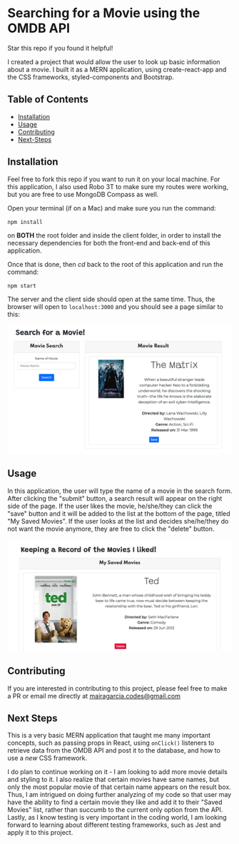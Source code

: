 # Searching for a Movie using the OMDB API

Star this repo if you found it helpful! 

I created a project that would allow the user to look up basic information about a movie. I built it as a MERN application, using create-react-app and the CSS frameworks, styled-components and Bootstrap. 

## Table of Contents

* [Installation](#Installation)
* [Usage](#Usage)
* [Contributing](#Contributing)
* [Next-Steps](#Next-Steps)

## Installation
Feel free to fork this repo if you want to run it on your local machine. For this application, I also used Robo 3T to make sure my routes were working, but you are free to use MongoDB Compass as well. 

Open your terminal (if on a Mac) and make sure you run the command: 

```
npm install
```

on **BOTH** the root folder and inside the client folder, in order to install the necessary dependencies for both the front-end and back-end of this application. 

Once that is done, then *cd* back to the root of this application and run the command: 

```
npm start
```

The server and the client side should open at the same time. Thus, the browser will open to `localhost:3000` and you should see a page similar to this: 

![Search and Result Cards](/Search.png)

## Usage
In this application, the user will type the name of a movie in the search form. After clicking the "submit" button, a search result will appear on the right side of the page. If the user likes the movie, he/she/they can click the "save" button and it will be added to the list at the bottom of the page, titled "My Saved Movies". If the user looks at the list and decides she/he/they do not want the movie anymore, they are free to click the "delete" button.  

![Saved Movies List](/Saved.png)

## Contributing
If you are interested in contributing to this project, please feel free to make a PR or email me directly at mairagarcia.codes@gmail.com

## Next Steps
This is a very basic MERN application that taught me many important concepts, such as passing props in React, using `onClick()` listeners to retrieve data from the OMDB API and post it to the database, and how to use a *new* CSS framework.

I do plan to continue working on it - I am looking to add more movie details and styling to it. I also realize that certain movies have same names, but only the most popular movie of that certain name appears on the result box. Thus, I am intrigued on doing further analyzing of my code so that user may have the ability to find a certain movie they like and add it to their "Saved Movies" list, rather than succumb to the current only option from the API. Lastly, as I know testing is very important in the coding world, I am looking forward to learning about different testing frameworks, such as Jest and apply it to this project. 

